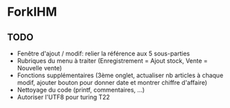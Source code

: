 ForkIHM
==========

TODO
----
 * Fenêtre d'ajout / modif: relier la référence aux 5 sous-parties
 * Rubriques du menu à traiter (Enregistrement = Ajout stock, Vente = Nouvelle vente)
 * Fonctions supplémentaires (3ème onglet, actualiser nb articles à chaque modif, ajouter bouton pour donner date et montrer chiffre d'affaire)
 * Nettoyage du code (printf, commentaires, ...)
 * Autoriser l'UTF8 pour turing T22

